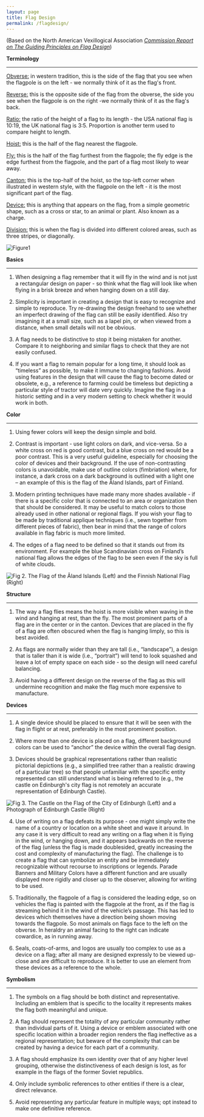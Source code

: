 ```yaml
---
layout: page
title: Flag Design
permalink: /flagdesign/
---
```


(Based on the North American Vexillogical Association <a href = "http://nava.org/navanews/Commission-Report-Final-US.pdf"><em>Commission Report on The Guiding Principles on Flag Design</em></a>)

<b>Terminology</b>

---------------------------------------------------------------------------------------------------------------------

<u>Obverse:</u> in western tradition, this is the side of the flag that you see when the flagpole is on the left - we normally think of it as the flag's front.

<u>Reverse:</u> this is the opposite side of the flag from the obverse, the side you see when the flagpole is on the right -we normally think of it as the flag's back.

<u>Ratio:</u> the ratio of the height of a flag to its length - the USA national flag is 10:19, the UK national flag is 3:5. Proportion is another term used to compare height to length.

<u>Hoist:</u> this is the half of the flag nearest the flagpole.

<u>Fly:</u> this is the half of the flag furthest from the flagpole; the fly edge is the edge furthest from the flagpole, and the part of a flag most likely to wear away.

<u>Canton:</u> this is the top-half of the hoist, so the top-left corner when illustrated in western style, with the flagpole on the left - it is the most significant part of the flag.

<u>Device:</u> this is anything that appears on the flag, from a simple geometric shape, such as a cross or star, to an animal or plant. Also known as a charge.

<u>Division:</u> this is when the flag is divided into different colored areas, such as three stripes, or diagonally.

![Figure1](https://image.ibb.co/hfbsyv/terminology.png)


<b>Basics</b>

---------------------------------------------------------------------------------------------------------------------

1. When designing a flag remember that it will fly in the wind and is not just a rectangular design on paper - so
think what the flag will look like when flying in a brisk breeze and when hanging down on a still day.

2. Simplicity is important in creating a design that is easy to recognize and simple to reproduce. Try re-drawing the
design freehand to see whether an imperfect drawing of the flag can still be easily identified. Also try imagining
it at a small size, such as a lapel pin, or when viewed from a distance, when small details will not be obvious.

3. A flag needs to be distinctive to stop it being mistaken for another. Compare it to neighboring and similar flags
to check that they are not easily confused.

4. If you want a flag to remain popular for a long time, it should look as “timeless” as possible, to make it immune
to changing fashions. Avoid using features in the design that will cause the flag to become dated or obsolete,
e.g., a reference to farming could be timeless but depicting a particular style of tractor will date very quickly.
Imagine the flag in a historic setting and in a very modern setting to check whether it would work in both.


<b>Color</b>

---------------------------------------------------------------------------------------------------------------------

1. Using fewer colors will keep the design simple and bold.

2. Contrast is important - use light colors on dark, and vice-versa. So a white cross on red is good contrast, but a
blue cross on red would be a poor contrast. This is a very useful guideline, especially for choosing the color of
devices and their background. If the use of non-contrasting colors is unavoidable, make use of outline colors
(fimbriation) where, for instance, a dark cross on a dark background is outlined with a light one – an example of
this is the flag of the Åland Islands, part of Finland.

3. Modern printing techniques have made many more shades available - if there is a specific color that is connected
to an area or organization then that should be considered. It may be useful to match colors to those already used
in other national or regional flags. If you wish your flag to be made by traditional applique techniques (i.e.,
sewn together from different pieces of fabric), then bear in mind that the range of colors available in flag fabric is
much more limited.

4. The edges of a flag need to be defined so that it stands out from its environment. For example the blue Scandinavian
cross on Finland’s national flag allows the edges of the flag to be seen even if the sky is full of white
clouds.

![Fig 2. The Flag of the Åland Islands (Left) and the Finnish National Flag (Right)](https://image.ibb.co/d5q6bF/Screenshot_106.png)


<b>Structure</b>

---------------------------------------------------------------------------------------------------------------------

1. The way a flag flies means the hoist is more visible when waving in the wind and hanging at rest, than the fly.
The most prominent parts of a flag are in the center or in the canton. Devices that are placed in the fly of a flag
are often obscured when the flag is hanging limply, so this is best avoided.

2. As flags are normally wider than they are tall (i.e., “landscape”), a design that is taller than it is wide (i.e., “portrait”)
will tend to look squashed and leave a lot of empty space on each side - so the design will need careful
balancing.

3. Avoid having a different design on the reverse of the flag as this will undermine recognition and make the flag
much more expensive to manufacture.



<b>Devices</b>

--------------------------------------------------------------------------------------------------------------------

1. A single device should be placed to ensure that it will be seen with the flag in flight or at rest, preferably in the
most prominent position.

2. Where more than one device is placed on a flag, different background colors can be used to “anchor” the device
within the overall flag design.

3. Devices should be graphical representations rather than realistic pictorial depictions (e.g., a simplified tree
rather than a realistic drawing of a particular tree) so that people unfamiliar with the specific entity represented
can still understand what is being referred to (e.g., the castle on Edinburgh's city flag is not remotely an accurate
representation of Edinburgh Castle).

![Fig 3. The Castle on the Flag of the City of Edinburgh (Left) and a Photograph of Edinburgh Castle (Right)](https://image.ibb.co/msfKVa/Screenshot_107.png)

4. Use of writing on a flag defeats its purpose - one might simply write the name of a country or location on a
white sheet and wave it around. In any case it is very difficult to read any writing on a flag when it is flying in
the wind, or hanging down, and it appears backwards on the reverse of the flag (unless the flag is made doublesided,
greatly increasing the cost and complexity of manufacturing the flag). The challenge is to create a flag that
can symbolize an entity and be immediately recognizable without recourse to inscriptions or legends. Parade
Banners and Military Colors have a different function and are usually displayed more rigidly and closer up to
the observer, allowing for writing to be used.

5. Traditionally, the flagpole of a flag is considered the leading edge, so on vehicles the flag is painted with the
flagpole at the front, as if the flag is streaming behind it in the wind of the vehicle’s passage. This has led to devices
which themselves have a direction being shown moving towards the flagpole. So most animals on flags
face to the left on the obverse. In heraldry an animal facing to the right can indicate cowardice, as in running
away.

6. Seals, coats-of-arms, and logos are usually too complex to use as a device on a flag; after all many are designed
expressly to be viewed up-close and are difficult to reproduce. It is better to use an element from these devices
as a reference to the whole.


<b>Symbolism</b>

--------------------------------------------------------------------------------------------------------------------

1. The symbols on a flag should be both distinct and representative. Including an emblem that is specific to the
locality it represents makes the flag both meaningful and unique.

2. A flag should represent the totality of any particular community rather than individual parts of it. Using a device
or emblem associated with one specific location within a broader region renders the flag ineffective as a
regional representation; but beware of the complexity that can be created by having a device for each part of a
community.

3. A flag should emphasize its own identity over that of any higher level grouping, otherwise the distinctiveness of
each design is lost, as for example in the flags of the former Soviet republics.

4. Only include symbolic references to other entities if there is a clear, direct relevance.

5. Avoid representing any particular feature in multiple ways; opt instead to make one definitive reference. 
